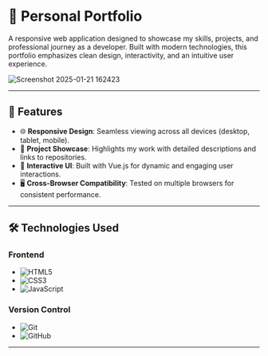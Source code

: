 # 🌟 Personal Portfolio

A responsive web application designed to showcase my skills, projects, and professional journey as a developer. Built with modern technologies, this portfolio emphasizes clean design, interactivity, and an intuitive user experience.  

![Screenshot 2025-01-21 162423](https://github.com/user-attachments/assets/b8d01ff3-dc81-4da1-89e6-ad11f52784d0)


---

## 🚀 Features  
- 🌐 **Responsive Design**: Seamless viewing across all devices (desktop, tablet, mobile).  
- 💼 **Project Showcase**: Highlights my work with detailed descriptions and links to repositories.  
- 🎨 **Interactive UI**: Built with Vue.js for dynamic and engaging user interactions.  
- 🖥️ **Cross-Browser Compatibility**: Tested on multiple browsers for consistent performance.  

---

## 🛠️ Technologies Used  
### Frontend  
- ![HTML5](https://img.shields.io/badge/HTML5-E34F26?style=flat-square&logo=html5&logoColor=white)  
- ![CSS3](https://img.shields.io/badge/CSS3-1572B6?style=flat-square&logo=css3&logoColor=white)  
- ![JavaScript](https://img.shields.io/badge/JavaScript-F7DF1E?style=flat-square&logo=javascript&logoColor=black)  

### Version Control  
- ![Git](https://img.shields.io/badge/Git-F05032?style=flat-square&logo=git&logoColor=white)  
- ![GitHub](https://img.shields.io/badge/GitHub-181717?style=flat-square&logo=github&logoColor=white)  

---
   
